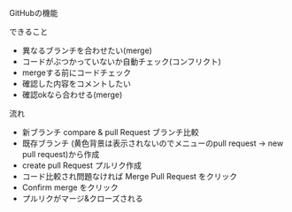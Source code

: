 GitHubの機能

できること
- 異なるブランチを合わせたい(merge)
- コードがぶつかっていないか自動チェック(コンフリクト)
- mergeする前にコードチェック
- 確認した内容をコメントしたい
- 確認okなら合わせる(merge)

流れ
- 新ブランチ compare & pull Request ブランチ比較
- 既存ブランチ (黄色背景は表示されないのでメニューのpull request -> new pull request)から作成
- create pull Request プルリク作成
- コード比較され問題なければ Merge Pull Request をクリック
- Confirm merge をクリック
- プルリクがマージ&クローズされる
